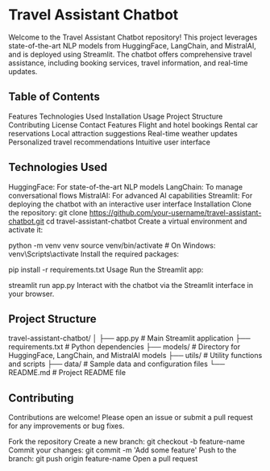 # Travel Assistant Chatbot
Welcome to the Travel Assistant Chatbot repository! This project leverages state-of-the-art NLP models from HuggingFace, LangChain, and MistralAI, and is deployed using Streamlit. The chatbot offers comprehensive travel assistance, including booking services, travel information, and real-time updates.

## Table of Contents
Features
Technologies Used
Installation
Usage
Project Structure
Contributing
License
Contact
Features
Flight and hotel bookings
Rental car reservations
Local attraction suggestions
Real-time weather updates
Personalized travel recommendations
Intuitive user interface

## Technologies Used
HuggingFace: For state-of-the-art NLP models
LangChain: To manage conversational flows
MistralAI: For advanced AI capabilities
Streamlit: For deploying the chatbot with an interactive user interface
Installation
Clone the repository:
git clone https://github.com/your-username/travel-assistant-chatbot.git
cd travel-assistant-chatbot
Create a virtual environment and activate it:

python -m venv venv
source venv/bin/activate   # On Windows: venv\Scripts\activate
Install the required packages:

pip install -r requirements.txt
Usage
Run the Streamlit app:

streamlit run app.py
Interact with the chatbot via the Streamlit interface in your browser.

## Project Structure
travel-assistant-chatbot/
│
├── app.py                   # Main Streamlit application
├── requirements.txt         # Python dependencies
├── models/                  # Directory for HuggingFace, LangChain, and MistralAI models
├── utils/                   # Utility functions and scripts
├── data/                    # Sample data and configuration files
└── README.md                # Project README file
## Contributing
Contributions are welcome! Please open an issue or submit a pull request for any improvements or bug fixes.

Fork the repository
Create a new branch: git checkout -b feature-name
Commit your changes: git commit -m 'Add some feature'
Push to the branch: git push origin feature-name
Open a pull request
